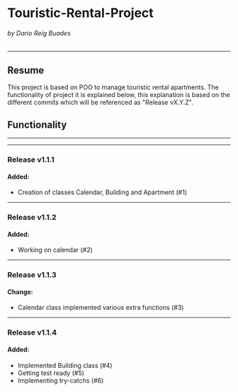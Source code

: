 # Touristic-Rental-Project
###### by Dario Reig Buades
---
## Resume
This project is based on POO to manage touristic rental apartments.
The functionality of project it is explained below, this explanation is based on the different commits which will be referenced as "Release vX.Y.Z".

## Functionality
---
---
### Release v1.1.1
#### Added: 
- Creation of classes Calendar, Building and Apartment (#1)
---
### Release v1.1.2
#### Added:
- Working on calendar (#2)
---
### Release v1.1.3
#### Change:
- Calendar class implemented various extra functions (#3)
---
### Release v1.1.4
#### Added:
- Implemented Building class (#4)
- Getting test ready (#5)
- Implementing try-catchs (#6)